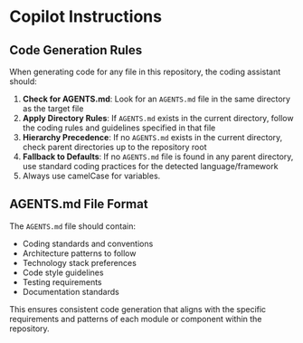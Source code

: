 # Copilot Instructions

## Code Generation Rules

When generating code for any file in this repository, the coding assistant should:

1. **Check for AGENTS.md**: Look for an `AGENTS.md` file in the same directory as the target file
2. **Apply Directory Rules**: If `AGENTS.md` exists in the current directory, follow the coding rules and guidelines specified in that file
3. **Hierarchy Precedence**: If no `AGENTS.md` exists in the current directory, check parent directories up to the repository root
4. **Fallback to Defaults**: If no `AGENTS.md` file is found in any parent directory, use standard coding practices for the detected language/framework
5. Always use camelCase for variables.

## AGENTS.md File Format

The `AGENTS.md` file should contain:
- Coding standards and conventions
- Architecture patterns to follow
- Technology stack preferences
- Code style guidelines
- Testing requirements
- Documentation standards

This ensures consistent code generation that aligns with the specific requirements and patterns of each module or component within the repository.
